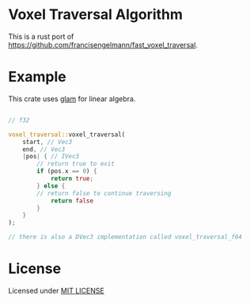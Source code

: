 # Voxel Traversal Algorithm
This is a rust port of https://github.com/francisengelmann/fast_voxel_traversal.

# Example
This crate uses [glam](https://github.com/bitshifter/glam-rs) for linear algebra.
```rust

// f32

voxel_traversal::voxel_traversal(
    start, // Vec3
    end, // Vec3
    |pos| { // IVec3
        // return true to exit
        if (pos.x == 0) {
            return true;
        } else {
        // return false to continue traversing
            return false
        }
    }
);

// there is also a DVec3 implementation called voxel_traversal_f64

```

# License
Licensed under [MIT LICENSE](https://github.com/ChrisTechs/voxel-traversal/LICENSE)
